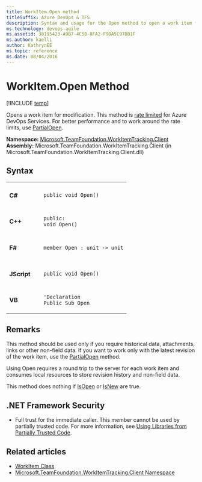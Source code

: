 ```yaml
---
title: WorkItem.Open method 
titleSuffix: Azure DevOps & TFS 
description: Syntax and usage for the Open method to open a work item for modification when working with Azure DevOps Services or Team Foundation Server (TFS)  
ms.technology: devops-agile
ms.assetid: 38195423-A9B7-4C5B-8FA2-F9DA5C97DB1F
ms.author: kaelli
author: KathrynEE
ms.topic: reference
ms.date: 08/04/2016
---
```



# WorkItem.Open Method

[!INCLUDE [temp](../../includes/version-vsts-tfs-all-versions.md)]

Opens a work item for modification. This method is [rate limited](../../integrate/concepts/rate-limits.md) for Azure DevOps Services. For better performance and to work around the rate limits, use [PartialOpen](partialopen.md).

**Namespace:**  [Microsoft.TeamFoundation.WorkItemTracking.Client](/previous-versions/visualstudio/visual-studio-2013/bb141853(v=vs.120))  
**Assembly:**  Microsoft.TeamFoundation.WorkItemTracking.Client (in Microsoft.TeamFoundation.WorkItemTracking.Client.dll)

## Syntax

<table>
<tr>
<td width="75px"> 
<h4>C#</h4>
</td>
<td>
<code>public void Open()</code>
</td>
</tr>
<tr>
<td> 
<h4>C++</h4>
</td>
<td>
<code>public:</code><br/>
<code>void Open()</code>
</td>
</tr>
<tr>
<td> 
<h4>F#</h4>
</td>
<td>
<code>member Open : unit -&gt; unit</code>
</td>
</tr>
<tr>
<td> 
<h4>JScript</h4>
</td>
<td>
<code>public void Open()</code>
</td>
</tr>
<tr>
<td> 
<h4>VB</h4>
</td>
<td>
<code>&#39;Declaration</code><br/>
<code>Public Sub Open</code>
</td>
</tr>
</table>



## Remarks

This method should be used only if you require historical data, attachments, links or other non-field data. If you want to work only with the latest revision of the work item, use the [PartialOpen](/previous-versions/visualstudio/visual-studio-2013/bb140423(v=vs.120)) method.

Using Open requires a round trip to the server for each work item and consumes local resources to store revision history and non-field data.

This method does nothing if [IsOpen](/previous-versions/visualstudio/visual-studio-2013/bb164814(v=vs.120)) or [IsNew](/previous-versions/visualstudio/visual-studio-2013/ff737494(v=vs.120)) are true.

## .NET Framework Security

- Full trust for the immediate caller. This member cannot be used by partially trusted code. For more information, see [Using Libraries from Partially Trusted Code](/dotnet/framework/misc/using-libraries-from-partially-trusted-code).

## Related articles

- [WorkItem Class](/previous-versions/visualstudio/visual-studio-2013/bb179831(v=vs.120))  
- [Microsoft.TeamFoundation.WorkItemTracking.Client Namespace](/previous-versions/visualstudio/visual-studio-2013/bb141853(v=vs.120))